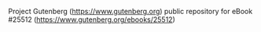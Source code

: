 Project Gutenberg (https://www.gutenberg.org) public repository for eBook #25512 (https://www.gutenberg.org/ebooks/25512)
